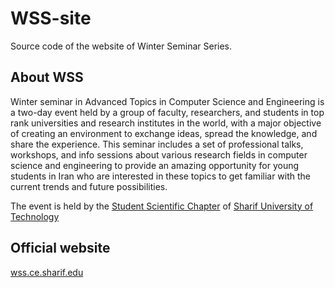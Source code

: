 # WSS-site
Source code of the website of Winter Seminar Series.

## About WSS
Winter seminar in Advanced Topics in Computer Science and Engineering is a two-day event held by a group of faculty, researchers, and students in top rank universities and research institutes in the world, with a major objective of creating an environment to exchange ideas, spread the knowledge, and share the experience. This seminar includes a set of professional talks, workshops, and info sessions about various research fields in computer science and engineering to provide an amazing opportunity for young students in Iran who are interested in these topics to get familiar with the current trends and future possibilities.

The event is held by the [Student Scientific Chapter](http://ssc.ce.sharif.edu) of [Sharif University of Technology](http://sharif.edu)

## Official website
[wss.ce.sharif.edu](http://wss.ce.sharif.edu)
